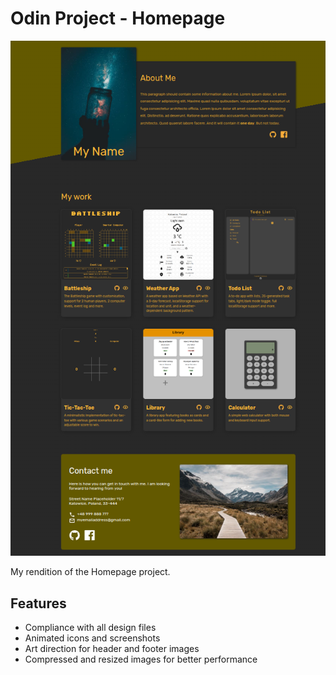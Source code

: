 # Odin Project - Homepage

![Homepage Screenshot](/src/assets/homepage-screenshot.png "Homepage Screenshot")

My rendition of the Homepage project.

## Features

- Compliance with all design files
- Animated icons and screenshots
- Art direction for header and footer images
- Compressed and resized images for better performance